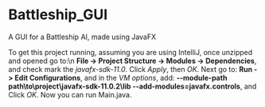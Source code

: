 # Battleship_GUI
A GUI for a Battleship AI, made using JavaFX

To get this project running, assuming you are using IntelliJ, once unzipped and opened go to:\n **File -> Project Structure -> Modules -> Dependencies**, and check mark the *javafx-sdk-11.0*. Click *Apply*, then *OK*. Next go to: **Run -> Edit Configurations**, and in the *VM options*, add: **--module-path path\to\project\javafx-sdk-11.0.2\lib --add-modules=javafx.controls**, and Click *OK*. Now you can run Main.java.
